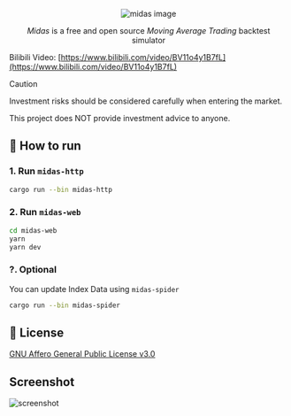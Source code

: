<p align="center">
<img src="images/midas.jpg" alt="midas image" />
</p>

<p align="center">
<i>Midas</i> is a free and open source <i>Moving Average Trading</i> backtest simulator
</p>

Bilibili Video: [https://www.bilibili.com/video/BV11o4y1B7fL](https://www.bilibili.com/video/BV11o4y1B7fL)

> [!CAUTION]
>
> Investment risks should be considered carefully when entering the market.
>
> This project does NOT provide investment advice to anyone.

## 🚀 How to run

### 1. Run `midas-http`

```bash
cargo run --bin midas-http
```

### 2. Run `midas-web`

```bash
cd midas-web
yarn
yarn dev
```

### ?. Optional

You can update Index Data using `midas-spider`

```bash
cargo run --bin midas-spider
```

## 📄 License

[GNU Affero General Public License v3.0](https://choosealicense.com/licenses/agpl-3.0)

## Screenshot

![screenshot](images/screenshot.jpg)

